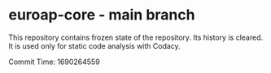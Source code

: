 # euroap-core - main branch

This repository contains frozen state of the repository.
Its history is cleared. It is used only for static code
analysis with Codacy.

Commit Time: 1690264559